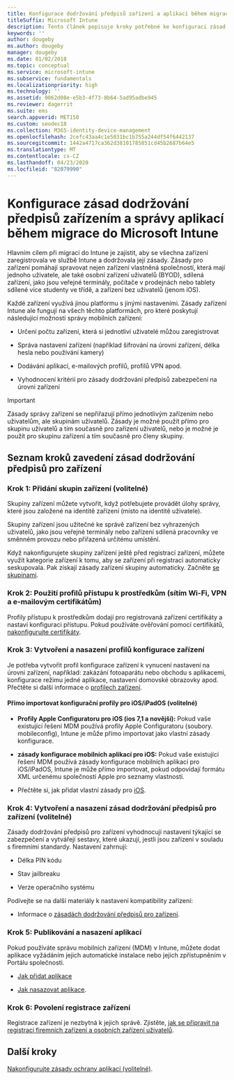 ```yaml
---
title: Konfigurace dodržování předpisů zařízení a aplikací během migrace do Intune
titleSuffix: Microsoft Intune
description: Tento článek popisuje kroky potřebné ke konfiguraci zásad dodržování předpisů zařízením a správy aplikací během migrace do Microsoft Intune.
keywords: ''
author: dougeby
ms.author: dougeby
manager: dougeby
ms.date: 01/02/2018
ms.topic: conceptual
ms.service: microsoft-intune
ms.subservice: fundamentals
ms.localizationpriority: high
ms.technology: ''
ms.assetid: 0062d08e-e5b3-4f73-8b64-5ad95adbe945
ms.reviewer: dagerrit
ms.suite: ems
search.appverid: MET150
ms.custom: seodec18
ms.collection: M365-identity-device-management
ms.openlocfilehash: 2cefc43aa4c1e5031bc1b755a244df54f6442137
ms.sourcegitcommit: 1442a4717ca362d38101785851cd45b2687b64e5
ms.translationtype: MT
ms.contentlocale: cs-CZ
ms.lasthandoff: 04/23/2020
ms.locfileid: "82079990"
---
```

# <a name="configure-device-compliance-and-app-management-policies-when-migrating-to-microsoft-intune"></a>Konfigurace zásad dodržování předpisů zařízením a správy aplikací během migrace do Microsoft Intune

Hlavním cílem při migraci do Intune je zajistit, aby se všechna zařízení zaregistrovala ve službě Intune a dodržovala její zásady. Zásady pro zařízení pomáhají spravovat nejen zařízení vlastněná společností, která mají jednoho uživatele, ale také osobní zařízení uživatelů (BYOD), sdílená zařízení, jako jsou veřejné terminály, počítače v prodejnách nebo tablety sdílené více studenty ve třídě, a zařízení bez uživatelů (jenom iOS).

Každé zařízení využívá jinou platformu s jinými nastaveními. Zásady zařízení Intune ale fungují na všech těchto platformách, pro které poskytují následující možnosti správy mobilních zařízení:

- Určení počtu zařízení, která si jednotliví uživatelé můžou zaregistrovat

- Správa nastavení zařízení (například šifrování na úrovni zařízení, délka hesla nebo používání kamery)

- Dodávání aplikací, e-mailových profilů, profilů VPN apod.

- Vyhodnocení kritérií pro zásady dodržování předpisů zabezpečení na úrovni zařízení

> [!IMPORTANT]
> Zásady správy zařízení se nepřiřazují přímo jednotlivým zařízením nebo uživatelům, ale skupinám uživatelů. Zásady je možné použít přímo pro skupinu uživatelů a tím současně pro zařízení uživatelů, nebo je možné je použít pro skupinu zařízení a tím současně pro členy skupiny.

## <a name="task-list-for-device-compliance-policies"></a>Seznam kroků zavedení zásad dodržování předpisů pro zařízení

### <a name="task-1-add-device-groups-optional"></a>Krok 1: Přidání skupin zařízení (volitelné)

Skupiny zařízení můžete vytvořit, když potřebujete provádět úlohy správy, které jsou založené na identitě zařízení (místo na identitě uživatele).

Skupiny zařízení jsou užitečné ke správě zařízení bez vyhrazených uživatelů, jako jsou veřejné terminály nebo zařízení sdílená pracovníky ve směnném provozu nebo přiřazená určitému umístění.

Když nakonfigurujete skupiny zařízení ještě před registrací zařízení, můžete využít kategorie zařízení k tomu, aby se zařízení při registraci automaticky seskupovala. Pak získají zásady zařízení skupiny automaticky. Začněte [se skupinami](groups-get-started.md).

### <a name="task-2-use-resource-access-profiles-wi-fi-vpn-and-email-certificates"></a>Krok 2: Použití profilů přístupu k prostředkům (sítím Wi-Fi, VPN a e-mailovým certifikátům)

Profily přístupu k prostředkům dodají pro registrovaná zařízení certifikáty a nastaví konfiguraci přístupu. Pokud používáte ověřování pomocí certifikátů, [nakonfigurujte certifikáty](../protect/certificates-configure.md).

### <a name="task-3-create-and-deploy-device-configuration-profiles"></a>Krok 3: Vytvoření a nasazení profilů konfigurace zařízení

Je potřeba vytvořit profil konfigurace zařízení k vynucení nastavení na úrovni zařízení, například: zakázání fotoaparátu nebo obchodu s aplikacemi, konfigurace režimu jedné aplikace, nastavení domovské obrazovky apod. Přečtěte si další informace o [profilech zařízení](../configuration/device-profiles.md).

#### <a name="directly-import-iosipados-configuration-profiles-optional"></a>Přímo importovat konfigurační profily pro iOS/iPadOS (volitelné)

- **Profily Apple Configuratoru pro iOS (ios 7,1 a novější):** Pokud vaše existující řešení MDM používá profily Apple Configuratoru (soubory. mobileconfig), Intune je může přímo importovat jako vlastní zásady konfigurace.

- **zásady konfigurace mobilních aplikací pro iOS:** Pokud vaše existující řešení MDM používá zásady konfigurace mobilních aplikací pro iOS/iPadOS, Intune je může přímo importovat, pokud odpovídají formátu XML určenému společností Apple pro seznamy vlastností.

- Přečtěte si, jak přidat vlastní zásady pro [iOS](../configuration/custom-settings-ios.md).

### <a name="task-4-create-and-deploy-device-compliance-policies-optional"></a>Krok 4: Vytvoření a nasazení zásad dodržování předpisů pro zařízení (volitelné)

Zásady dodržování předpisů pro zařízení vyhodnocují nastavení týkající se zabezpečení a vytvářejí sestavy, které ukazují, jestli jsou zařízení v souladu s firemními standardy. Nastavení zahrnují:

- Délka PIN kódu

- Stav jailbreaku

- Verze operačního systému

Podívejte se na další materiály k nastavení kompatibility zařízení:

- Informace o [zásadách dodržování předpisů pro zařízení](../protect/device-compliance-get-started.md).

### <a name="task-5-publish-and-deploy-apps"></a>Krok 5: Publikování a nasazení aplikací

Pokud používáte správu mobilních zařízení (MDM) v Intune, můžete dodat aplikace vyžádáním jejich automatické instalace nebo jejich zpřístupněním v Portálu společnosti.

- [Jak přidat aplikace](../apps/apps-add.md)

- [Jak nasazovat aplikace](../apps/apps-deploy.md).

### <a name="task-6-enable-device-enrollment"></a>Krok 6: Povolení registrace zařízení

Registrace zařízení je nezbytná k jejich správě. Zjistěte, [jak se připravit na registraci firemních zařízení a osobních zařízení uživatelů](../enrollment/device-enrollment.md).

## <a name="next-steps"></a>Další kroky

[Nakonfigurujte zásady ochrany aplikací (volitelné)](../apps/app-protection-policies.md).
